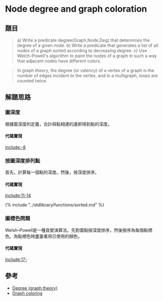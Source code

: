 # Node degree and graph coloration

## 題目

>a) Write a predicate degree(Graph,Node,Deg) that determines the degree of a given node.
>b) Write a predicate that generates a list of all nodes of a graph sorted according to decreasing degree.
>c) Use Welch-Powell's algorithm to paint the nodes of a graph in such a way that adjacent nodes have different colors.

>In graph theory, the degree (or valency) of a vertex of a graph is the number of edges incident to the vertex, and in a multigraph, loops are counted twice.

## 解題思路

### 圖深度

根據圖深度的定義，合計與點相連的邊即得到點的深度。

#### 代碼實現

[include:-8](../../../python99/graph/p607.py)

### 按圖深度排列點

首先，計算每一個點的深度。然後，按深度排序。

#### 代碼實現

[include:11-14](../../../python99/graph/p607.py)

{% include "../stdlibrary/functions/sorted.md" %}

### 圖標色問題

Welsh–Powell是一種貪婪演算法。先對圖點按深度排序，然後按序為每個點標色。為點標色時䀆量重用已使用的顏色。

#### 代碼實現

[include:17-](../../../python99/graph/p607.py)

## 參考

* [Degree (graph theory)](https://en.wikipedia.org/wiki/Degree_(graph_theory))
* [Graph coloring](https://en.wikipedia.org/wiki/Graph_coloring)